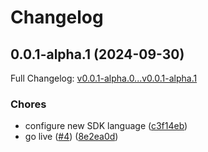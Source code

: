 # Changelog

## 0.0.1-alpha.1 (2024-09-30)

Full Changelog: [v0.0.1-alpha.0...v0.0.1-alpha.1](https://github.com/MpesaFlow/mpesaflow-kotlin/compare/v0.0.1-alpha.0...v0.0.1-alpha.1)

### Chores

* configure new SDK language ([c3f14eb](https://github.com/MpesaFlow/mpesaflow-kotlin/commit/c3f14ebd09d4d7d0e810f4e83d038587f3d432a9))
* go live ([#4](https://github.com/MpesaFlow/mpesaflow-kotlin/issues/4)) ([8e2ea0d](https://github.com/MpesaFlow/mpesaflow-kotlin/commit/8e2ea0d21e7fef45030264a89d0d09c5359bd6f3))
